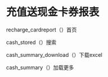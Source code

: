 # 充值送现金卡券报表

recharge_cardreport（）首页

cash_stored（）搜索

cash_summary_download（）下载excel

cash_summary（）加载更多